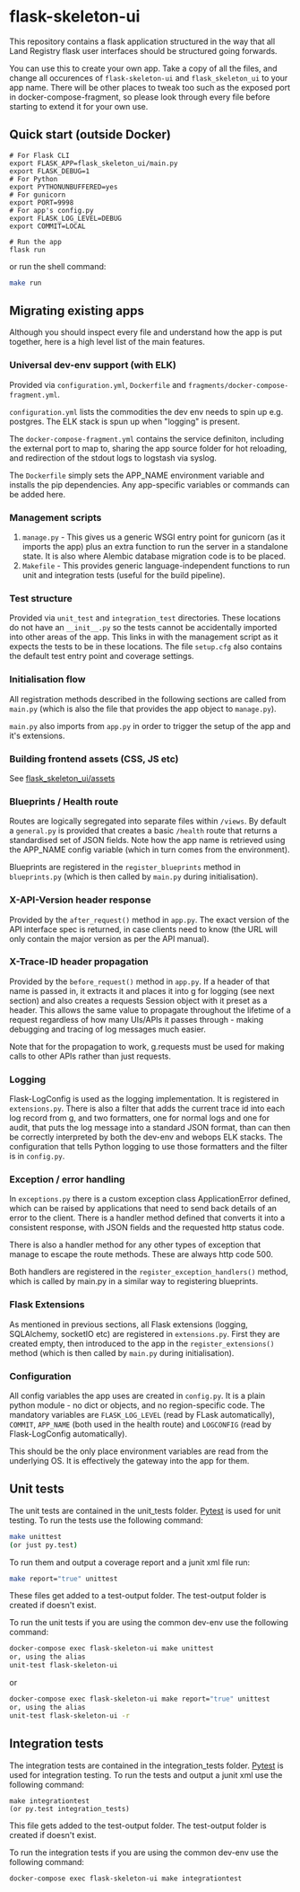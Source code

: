 # flask-skeleton-ui

This repository contains a flask application structured in the way that all
Land Registry flask user interfaces should be structured going forwards.

You can use this to create your own app.
Take a copy of all the files, and change all occurences of `flask-skeleton-ui` and `flask_skeleton_ui` to your app name. There will be other places to tweak too such as the exposed port in docker-compose-fragment, so please look through every file before starting to extend it for your own use.

## Quick start (outside Docker)

```shell
# For Flask CLI
export FLASK_APP=flask_skeleton_ui/main.py
export FLASK_DEBUG=1
# For Python
export PYTHONUNBUFFERED=yes
# For gunicorn
export PORT=9998
# For app's config.py
export FLASK_LOG_LEVEL=DEBUG
export COMMIT=LOCAL

# Run the app
flask run
```

or run the shell command:

```bash
make run
```


## Migrating existing apps

Although you should inspect every file and understand how the app is put together, here is a high level list of the main features.

### Universal dev-env support (with ELK)

Provided via `configuration.yml`, `Dockerfile` and `fragments/docker-compose-fragment.yml`.

`configuration.yml` lists the commodities the dev env needs to spin up e.g. postgres. The ELK stack is spun up when "logging" is present.

The `docker-compose-fragment.yml` contains the service definiton, including the external port to map to, sharing the app source folder for hot reloading, and redirection of the stdout logs to logstash via syslog.

The `Dockerfile` simply sets the APP_NAME environment variable and installs the pip dependencies. Any app-specific variables or commands can be added here.

### Management scripts

1. `manage.py` - This gives us a generic WSGI entry point for gunicorn (as it imports the app) plus an extra function to run the server in a standalone state. It is also where Alembic database migration code is to be placed.
2. `Makefile` - This provides generic language-independent functions to run unit and integration tests  (useful for the build pipeline).

### Test structure

Provided via `unit_test` and `integration_test` directories. These locations do not have an `__init__.py` so the tests cannot be accidentally imported into other areas of the app. This links in with the management script as it expects the tests to be in these locations. The file `setup.cfg` also contains the default test entry point and coverage settings.

### Initialisation flow

All registration methods described in the following sections are called from `main.py` (which is also the file that provides the app object to `manage.py`).

`main.py` also imports from `app.py` in order to trigger the setup of the app and it's extensions.


### Building frontend assets (CSS, JS etc)

See [flask_skeleton_ui/assets](flask_skeleton_ui/assets)


### Blueprints / Health route

Routes are logically segregated into separate files within `/views`. By default a `general.py` is provided that creates a basic `/health` route that returns a standardised set of JSON fields. Note how the app name is retrieved using the APP_NAME config variable (which in turn comes from the environment).

Blueprints are registered in the `register_blueprints` method in `blueprints.py` (which is then called by `main.py` during initialisation).

### X-API-Version header response

Provided by the `after_request()` method in `app.py`. The exact version of the API interface spec is returned, in case clients need to know (the URL will only contain the major version as per the API manual).

### X-Trace-ID header propagation

Provided by the `before_request()` method in `app.py`. If a header of that name is passed in, it extracts it and places it into g for logging (see next section) and also creates a requests Session object with it preset as a header. This allows the same value to propagate throughout the lifetime of a request regardless of how many UIs/APIs it passes through - making debugging and tracing of log messages much easier.

Note that for the propagation to work, g.requests must be used for making calls to other APIs rather than just requests.

### Logging

Flask-LogConfig is used as the logging implementation. It is registered in `extensions.py`. There is also a filter that adds the current trace id into each log record from g, and two formatters, one for normal logs and one for audit, that puts the log message into a standard JSON format, than can then be correctly interpreted by both the dev-env and webops ELK stacks. The configuration that tells Python logging to use those formatters and the filter is in `config.py`.

### Exception / error handling

In `exceptions.py` there is a custom exception class ApplicationError defined, which can be raised by applications that need to send back details of an error to the client. There is a handler method defined that converts it into a consistent response, with JSON fields and the requested http status code.

There is also a handler method for any other types of exception that manage to escape the route methods. These are always http code 500.

Both handlers are registered in the `register_exception_handlers()` method, which is called by main.py in a similar way to registering  blueprints.

### Flask Extensions

As mentioned in previous sections, all Flask extensions (logging, SQLAlchemy, socketIO etc) are registered in `extensions.py`. First they are created empty, then introduced to the app in the `register_extensions()` method (which is then called by `main.py` during initialisation).

### Configuration

All config variables the app uses are created in `config.py`. It is a plain python module - no dict or objects, and no region-specific code. The mandatory variables are `FLASK_LOG_LEVEL` (read by FLask automatically), `COMMIT`, `APP_NAME` (both used in the health route) and `LOGCONFIG` (read by Flask-LogConfig automatically).

This should be the only place environment variables are read from the underlying OS. It is effectively the gateway into the app for them.

## Unit tests

The unit tests are contained in the unit_tests folder. [Pytest](http://docs.pytest.org/en/latest/) is used for unit testing. To run the tests use the following command:

```bash
make unittest
(or just py.test)
```

To run them and output a coverage report and a junit xml file run:

```bash
make report="true" unittest
```

These files get added to a test-output folder. The test-output folder is created if doesn't exist.

To run the unit tests if you are using the common dev-env use the following command:

```bash
docker-compose exec flask-skeleton-ui make unittest
or, using the alias
unit-test flask-skeleton-ui
```

or

```bash
docker-compose exec flask-skeleton-ui make report="true" unittest
or, using the alias
unit-test flask-skeleton-ui -r
```

## Integration tests

The integration tests are contained in the integration_tests folder. [Pytest](http://docs.pytest.org/en/latest/) is used for integration testing. To run the tests and output a junit xml use the following command:

```shell
make integrationtest
(or py.test integration_tests)
```

This file gets added to the test-output folder. The test-output folder is created if doesn't exist.

To run the integration tests if you are using the common dev-env use the following command:

```shell
docker-compose exec flask-skeleton-ui make integrationtest
```
